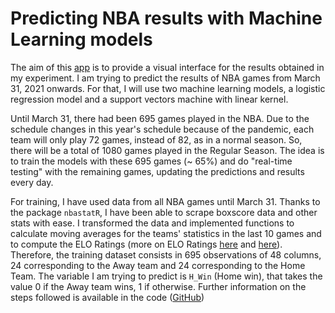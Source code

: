 # Predicting NBA results with Machine Learning models


The aim of this [app](https://7antoniosegovia.shinyapps.io/NBA_predictions/) is to provide a visual interface for the results obtained in my experiment. I am trying to predict the results of NBA games from March 31, 2021 onwards. For that, I will use two machine learning models, a logistic regression model and a support vectors machine with linear kernel.  

Until March 31, there had been 695 games played in the NBA. Due to the schedule changes in this year's schedule because of the pandemic, each team will only play 72 games, instead of 82, as in a normal season. So, there will be a total of 1080 games played in the Regular Season. The idea is to train the models with these 695 games (~ 65%) and do "real-time testing" with the remaining games, updating the predictions and results every day.

For training, I have used data from all NBA games until March 31. Thanks to the package `nbastatR`, I have been able to scrape boxscore data and other stats with ease. I transformed the data and implemented functions to calculate moving averages for the teams' statistics in the last 10 games and to compute the ELO Ratings (more on ELO Ratings [here](https://fivethirtyeight.com/features/how-we-calculate-nba-elo-ratings/) and [here](https://fivethirtyeight.com/features/introducing-nfl-elo-ratings/)). Therefore, the training dataset consists in 695 observations of 48 columns, 24 corresponding to the Away team and 24 corresponding to the Home Team. The variable I am trying to predict is `H_Win` (Home win), that takes the value 0 if the Away team wins, 1 if otherwise. Further information on the steps followed is available in the code ([GitHub](https://github.com/7antoniosegovia/ML_NBA_Predictions))
